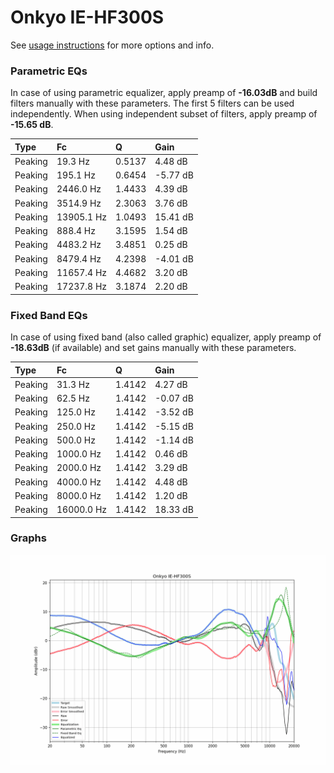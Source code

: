 # Onkyo IE-HF300S
See [usage instructions](https://github.com/jaakkopasanen/AutoEq#usage) for more options and info.

### Parametric EQs
In case of using parametric equalizer, apply preamp of **-16.03dB** and build filters manually
with these parameters. The first 5 filters can be used independently.
When using independent subset of filters, apply preamp of **-15.65 dB**.

| Type    | Fc         |      Q | Gain     |
|:--------|:-----------|:-------|:---------|
| Peaking | 19.3 Hz    | 0.5137 | 4.48 dB  |
| Peaking | 195.1 Hz   | 0.6454 | -5.77 dB |
| Peaking | 2446.0 Hz  | 1.4433 | 4.39 dB  |
| Peaking | 3514.9 Hz  | 2.3063 | 3.76 dB  |
| Peaking | 13905.1 Hz | 1.0493 | 15.41 dB |
| Peaking | 888.4 Hz   | 3.1595 | 1.54 dB  |
| Peaking | 4483.2 Hz  | 3.4851 | 0.25 dB  |
| Peaking | 8479.4 Hz  | 4.2398 | -4.01 dB |
| Peaking | 11657.4 Hz | 4.4682 | 3.20 dB  |
| Peaking | 17237.8 Hz | 3.1874 | 2.20 dB  |

### Fixed Band EQs
In case of using fixed band (also called graphic) equalizer, apply preamp of **-18.63dB**
(if available) and set gains manually with these parameters.

| Type    | Fc         |      Q | Gain     |
|:--------|:-----------|:-------|:---------|
| Peaking | 31.3 Hz    | 1.4142 | 4.27 dB  |
| Peaking | 62.5 Hz    | 1.4142 | -0.07 dB |
| Peaking | 125.0 Hz   | 1.4142 | -3.52 dB |
| Peaking | 250.0 Hz   | 1.4142 | -5.15 dB |
| Peaking | 500.0 Hz   | 1.4142 | -1.14 dB |
| Peaking | 1000.0 Hz  | 1.4142 | 0.46 dB  |
| Peaking | 2000.0 Hz  | 1.4142 | 3.29 dB  |
| Peaking | 4000.0 Hz  | 1.4142 | 4.48 dB  |
| Peaking | 8000.0 Hz  | 1.4142 | 1.20 dB  |
| Peaking | 16000.0 Hz | 1.4142 | 18.33 dB |

### Graphs
![](./Onkyo%20IE-HF300S.png)